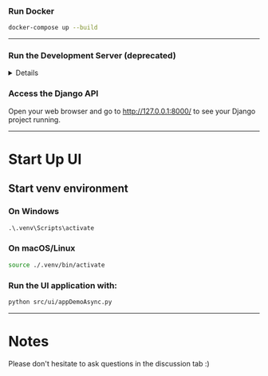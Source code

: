 ### Run Docker

```bash
docker-compose up --build
```

---

### Run the Development Server (deprecated)

<details>
Start the Django development server.

```bash
python manage.py runserver
```
</details>

### Access the Django API

Open your web browser and go to http://127.0.0.1:8000/ to see your Django project running.

---

# Start Up UI

## Start venv environment

### On Windows

```cmd
.\.venv\Scripts\activate
```

### On macOS/Linux

```bash
source ./.venv/bin/activate
```


### Run the UI application with:

```bash
python src/ui/appDemoAsync.py
```

---

# Notes
Please don't hesitate to ask questions in the discussion tab :)